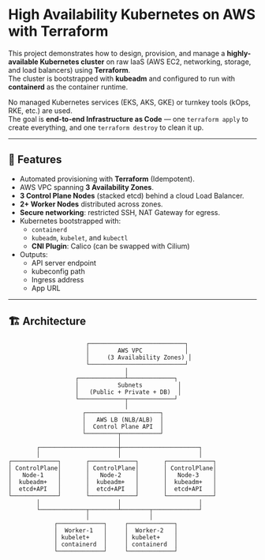 # High Availability Kubernetes on AWS with Terraform

This project demonstrates how to design, provision, and manage a **highly-available Kubernetes cluster** on raw IaaS (AWS EC2, networking, storage, and load balancers) using **Terraform**.  
The cluster is bootstrapped with **kubeadm** and configured to run with **containerd** as the container runtime.

No managed Kubernetes services (EKS, AKS, GKE) or turnkey tools (kOps, RKE, etc.) are used.  
The goal is **end-to-end Infrastructure as Code** — one `terraform apply` to create everything, and one `terraform destroy` to clean it up.

---

## 🚀 Features

- Automated provisioning with **Terraform** (Idempotent).
- AWS VPC spanning **3 Availability Zones**.
- **3 Control Plane Nodes** (stacked etcd) behind a cloud Load Balancer.
- **2+ Worker Nodes** distributed across zones.
- **Secure networking**: restricted SSH, NAT Gateway for egress.
- Kubernetes bootstrapped with:
  - `containerd`
  - `kubeadm`, `kubelet`, and `kubectl`
  - **CNI Plugin**: Calico (can be swapped with Cilium)
- Outputs:
  - API server endpoint
  - kubeconfig path
  - Ingress address
  - App URL

---

## 🏗️ Architecture

```text
                      ┌───────────────────────────┐
                      │        AWS VPC            │
                      │     (3 Availability Zones) │
                      └───────────────────────────┘
                                 │
                   ┌─────────────┴─────────────┐
                   │           Subnets          │
                   │   (Public + Private + DB)  │
                   └─────────────┬─────────────┘
                                 │
                     ┌─────────────────────┐
                     │   AWS LB (NLB/ALB)  │
                     │  Control Plane API  │
                     └─────────┬───────────┘
                               │
        ┌──────────────────────┼──────────────────────┐
        │                      │                      │
┌─────────────┐       ┌─────────────┐       ┌─────────────┐
│ ControlPlane│       │ ControlPlane│       │ ControlPlane│
│   Node-1    │       │   Node-2    │       │   Node-3    │
│  kubeadm+   │       │  kubeadm+   │       │  kubeadm+   │
│  etcd+API   │       │  etcd+API   │       │  etcd+API   │
└─────────────┘       └─────────────┘       └─────────────┘
        │                      │                      │
        └─────────────┬────────┴────────┬─────────────┘
                      │                 │
             ┌─────────────┐     ┌─────────────┐
             │  Worker-1   │     │  Worker-2   │
             │ kubelet+    │     │ kubelet+    │
             │ containerd  │     │ containerd  │
             └─────────────┘     └─────────────┘

